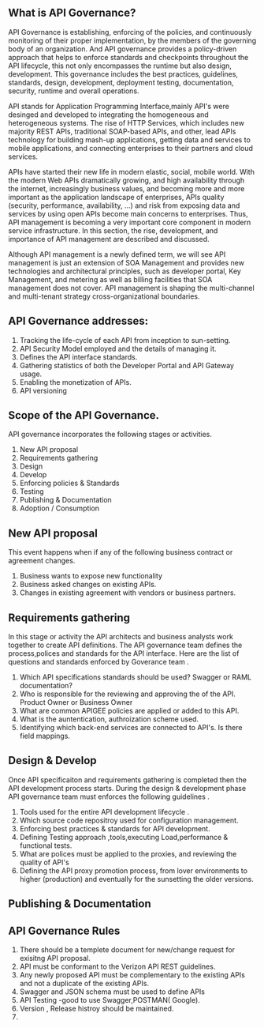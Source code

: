 ## What is API Governance?
API Governance is establishing, enforcing of the policies, and continuously monitoring of their proper implementation, by the members of the governing body of an organization. And API governance provides a policy-driven approach that helps to enforce standards and checkpoints throughout the API lifecycle, this not only encompasses the runtime but also design, development. 
This governance includes the best practices, guidelines, standards, design, development, deployment testing, documentation, security, runtime and overall operations.

API stands for Application Programming Interface,mainly API's were desinged and developed to integrating the homogeneous and heterogeneous systems. The rise of HTTP Services, which includes new majority REST APIs, traditional SOAP-based APIs, and other, lead APIs technology for building mash-up applications, getting data and services to mobile applications, and connecting enterprises to their partners and cloud services. 

APIs have started their new life in modern elastic, social, mobile world. With the modern Web APIs dramatically growing, and high availability through the internet, increasingly business values, and becoming more and more important as the application landscape of enterprises, APIs quality (security, performance, availability, …) and risk from exposing data and services by using open APIs
become main concerns to enterprises. Thus, API management is becoming a very important core component in modern service infrastructure. In this section, the rise, development, and importance of API management are described and discussed.

Although API management is a newly defined term, we will see API management is just an extension of SOA Management and provides new  technologies and architectural principles, such as developer portal, Key Management, and metering as well as billing facilities that SOA management does not cover. API management is shaping the multi-channel and multi-tenant strategy cross-organizational boundaries.

## API Governance addresses:
1. Tracking the life-cycle of each API from inception to sun-setting.
2. API Security Model employed and the details of managing it.
3. Defines the API interface standards.
4. Gathering statistics of both the Developer Portal and API Gateway usage.
5. Enabling the monetization of APIs.
6. API versioning

## Scope of the API Governance.
API governance incorporates the following stages or activities. 
1.	New API proposal 
2.	Requirements gathering 
3.	Design 
4.	Develop 
5.	Enforcing policies & Standards 
6.	Testing 
7.	Publishing & Documentation 
8.	Adoption / Consumption  
## New API proposal
This event happens when if any of the following business contract or agreement changes.
1.	Business wants to expose new functionality 
2.	Business asked changes on existing APIs.
3.	Changes in existing agreement with vendors or business partners.
## Requirements gathering 
In this stage or activity the API architects and business analysts work together to create API definitions. The API governance
team defines the process,polices and standards for the API interface. 
Here are the list of questions and standards enforced by Goverance team .

1. Which API specifications standards should be used? Swagger or RAML documentation? 
2. Who is responsible for the reviewing and approving the of the API. Product Owner or Business Owner
3. What are common APIGEE policies are applied or added to this API.
4. What is the auntentication, authroization scheme used.
5. Identifying which back-end services are connected to API's. Is there field mappings.

## Design & Develop
Once API specificaiton and requirements gathering is completed then the API development process starts. During the design & development phase API governance team must enforces the following guidelines .

1. Tools used for the entire API development lifecycle .
2. Which source code repositroy used for configuration management.
3. Enforcing best practices & standards for API development.
4. Defining Testing approach ,tools,executing Load,performance & functional tests.
5. What are polices must be applied to the proxies, and reviewing the quality of API's
6. Defining the API proxy promotion process, from lover environments to higher (production) and eventually for the sunsetting the older      versions.
##  Publishing & Documentation 



## API Governance Rules
1. There should be a templete document for new/change request for exisitng API proposal. 
2. API must be conformant to the Verizon API REST guidelines.
3. Any newly proposed API must be complementary to the existing APIs and not a duplicate of the existing APIs.
4. Swagger and JSON schema must be used to define APIs
5. API Testing -good to use Swagger,POSTMAN( Google).
6. Version , Release histroy should be maintained.
7. 

